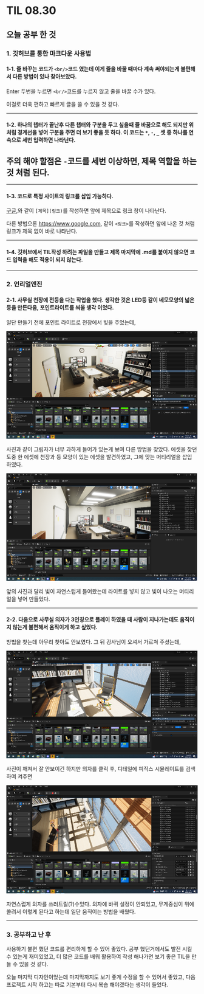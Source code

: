 # TIL 08.30
## 오늘 공부 한 것
### 1. 깃허브를 통한 마크다운 사용법
#### 1-1. 줄 바꾸는 코드가 `<br/>`코드 였는데 이게 줄을 바꿀 때마다 계속 써야되는게 불편해서 다른 방법이 있나 찾아보았다.
Enter 두번을 누르면 `<br/>`코드를 누르지 않고 줄을 바꿀 수가 있다.

이걸로 더욱 편하고 빠르게 글을 쓸 수 있을 것 같다.
___
#### 1-2. 하나의 챕터가 끝난후 다른 챕터와 구분을 두고 싶을때 줄 바꿈으로 해도 되지만 위 처럼 경계선을 넣어 구분을 주면 더 보기 좋을 듯 하다. 이 코드는 `*`, `-`, `_` 셋 중 하나를 연속으로 세번 입력하면 나타난다. 

주의 해야 할점은 `-`코드를 세번 이상하면, 제목 역할을 하는 것 처럼 된다.
---
***
#### 1-3. 코드로 특정 사이트의 링크를 삽입 가능하다.

[구글](https://www.google.com),와 같이 `[제목](링크)`를 작성하면 앞에 제목으로 링크 창이 나타난다.

다른 방법으론 <https://www.google.com>, 같이 `<링크>`를 작성하면 앞에 나온 것 처럼 링크가 제목 없이 바로 나타난다.
***
#### 1-4. 깃허브에서 TIL작성 하려는 파일을 만들고 제목 마지막에 .md를 붙이지 않으면 코드 입력을 해도 적용이 되지 않는다.
***
### 2. 언리얼엔진
#### 2-1. 사무실 천장에 전등을 다는 작업을 했다. 생각한 것은 LED등 같이 네모모양의 넓은 등을 만든다음, 포인트라이트를 씌울 생각 이었다. 

일단 만들기 전에 포인트 라이트로 천장에서 빛을 주었는데, 

![라이트1](https://github.com/DaeHuKim/DaeHuKim/blob/main/TIL/TIL-pic/%EB%9D%BC%EC%9D%B4%ED%8A%B8%201.png)

사진과 같이 그림자가 너무 과하게 들어가 있는게 보여 다른 방법을 찾았다. 에셋을 찾던 도중 한 에셋에 천장과 등 모양이 있는 에셋을 발견하였고, 그에 맞는 머티리얼을 삽입 하였다. 

![라이트2](https://github.com/DaeHuKim/DaeHuKim/blob/main/TIL/TIL-pic/%EB%9D%BC%EC%9D%B4%ED%8A%B8%202.png)

앞의 사진과 달리 빛이 자연스럽게 들어왔는데 라이트를 넣지 않고 빛이 나오는 머티리얼을 넣어 만들었다.
***
#### 2-2. 다음으로 사무실 의자가 3인칭으로 플레이 하였을 때 사람이 지나가는데도 움직이지 않는게 불편해서 움직이게 하고 싶었다. 

방법을 찾는데 아무리 찾아도 안보였다. 그 뒤 강사님이 오셔서 가르쳐 주셨는데, 

![의자](https://github.com/DaeHuKim/DaeHuKim/blob/main/TIL/TIL-pic/%EC%9D%98%EC%9E%90.png)

사진이 깨져서 잘 안보이긴 하지만 의자를 클릭 후, 디테일에 피직스 시뮬레이트를 검색하여 켜주면

![의자](https://github.com/DaeHuKim/DaeHuKim/blob/main/TIL/TIL-pic/%EC%9D%98%EC%9E%902.png)

자연스럽게 의자를 쓰러트릴(?)수있다. 의자에 바퀴 설정이 안되있고, 무게중심이 위에 쏠려서 이렇게 된다고 하는데 일단 움직이는 방법을 배웠다.
***
### 3. 공부하고 난 후

사용하기 불편 했던 코드를 편리하게 할 수 있어 좋았다. 공부 했던거에서도 발전 시킬 수 있는게 재미있었고, 더 많은 코드를 배워 활용하여 작성 해나가면 보기 좋은 TIL을 만들 수 있을 것 같다. 

오늘 마지막 디자인이었는데 마지막까지도 보기 좋게 수정을 할 수 있어서 좋았고, 다음 프로젝트 시작 하고는 따로 기본부터 다시 복습 해야겠다는 생각이 들었다. 
